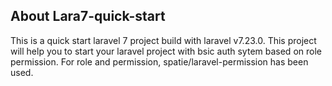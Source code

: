 ## About Lara7-quick-start
<p>
This is a quick start laravel 7 project build with laravel v7.23.0.
This project will help you to start your laravel project with bsic auth sytem based on role permission.
For role and permission, spatie/laravel-permission has been used.
</p>
